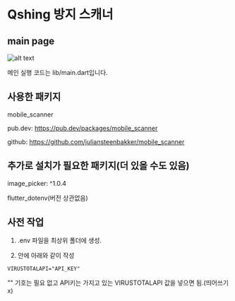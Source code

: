 # Qshing 방지 스캐너

## main page


![alt text](https://github.com/SCHCapstone2024-Qshing/virustotal_api/blob/main/image/123.png)


메인 실행 코드는 lib/main.dart입니다.



## 사용한 패키지

mobile_scanner

pub.dev: https://pub.dev/packages/mobile_scanner

github: https://github.com/juliansteenbakker/mobile_scanner

## 추가로 설치가 필요한 패키지(더 있을 수도 있음)

image_picker: ^1.0.4

flutter_dotenv(버전 상관없음)

## 사전 작업

1. .env 파일을 최상위 폴더에 생성.

2. 안에 아래와 같이 작성
```
VIRUSTOTALAPI="API_KEY"
```
"" 기호는 필요 없고 API키는 가지고 있는 VIRUSTOTALAPI 값을 넣으면 됨.(띄어쓰기 x)
